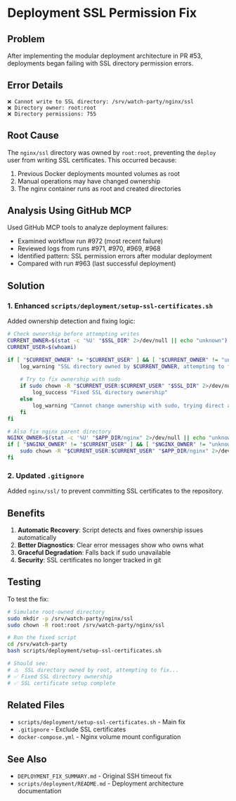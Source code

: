 # Deployment SSL Permission Fix

## Problem
After implementing the modular deployment architecture in PR #53, deployments began failing with SSL directory permission errors.

## Error Details
```
❌ Cannot write to SSL directory: /srv/watch-party/nginx/ssl
❌ Directory owner: root:root
❌ Directory permissions: 755
```

## Root Cause
The `nginx/ssl` directory was owned by `root:root`, preventing the `deploy` user from writing SSL certificates. This occurred because:
1. Previous Docker deployments mounted volumes as root
2. Manual operations may have changed ownership
3. The nginx container runs as root and created directories

## Analysis Using GitHub MCP

Used GitHub MCP tools to analyze deployment failures:
- Examined workflow run #972 (most recent failure)
- Reviewed logs from runs #971, #970, #969, #968
- Identified pattern: SSL permission errors after modular deployment
- Compared with run #963 (last successful deployment)

## Solution

### 1. Enhanced `scripts/deployment/setup-ssl-certificates.sh`

Added ownership detection and fixing logic:
```bash
# Check ownership before attempting writes
CURRENT_OWNER=$(stat -c '%U' "$SSL_DIR" 2>/dev/null || echo "unknown")
CURRENT_USER=$(whoami)

if [ "$CURRENT_OWNER" != "$CURRENT_USER" ] && [ "$CURRENT_OWNER" != "unknown" ]; then
    log_warning "SSL directory owned by $CURRENT_OWNER, attempting to fix..."
    
    # Try to fix ownership with sudo
    if sudo chown -R "$CURRENT_USER:$CURRENT_USER" "$SSL_DIR" 2>/dev/null; then
        log_success "Fixed SSL directory ownership"
    else
        log_warning "Cannot change ownership with sudo, trying direct access..."
    fi
fi

# Also fix nginx parent directory
NGINX_OWNER=$(stat -c '%U' "$APP_DIR/nginx" 2>/dev/null || echo "unknown")
if [ "$NGINX_OWNER" != "$CURRENT_USER" ] && [ "$NGINX_OWNER" != "unknown" ]; then
    sudo chown -R "$CURRENT_USER:$CURRENT_USER" "$APP_DIR/nginx" 2>/dev/null
fi
```

### 2. Updated `.gitignore`
Added `nginx/ssl/` to prevent committing SSL certificates to the repository.

## Benefits

1. **Automatic Recovery**: Script detects and fixes ownership issues automatically
2. **Better Diagnostics**: Clear error messages show who owns what
3. **Graceful Degradation**: Falls back if sudo unavailable
4. **Security**: SSL certificates no longer tracked in git

## Testing

To test the fix:
```bash
# Simulate root-owned directory
sudo mkdir -p /srv/watch-party/nginx/ssl
sudo chown -R root:root /srv/watch-party/nginx/ssl

# Run the fixed script
cd /srv/watch-party
bash scripts/deployment/setup-ssl-certificates.sh

# Should see:
# ⚠️  SSL directory owned by root, attempting to fix...
# ✅ Fixed SSL directory ownership
# ✅ SSL certificate setup complete
```

## Related Files
- `scripts/deployment/setup-ssl-certificates.sh` - Main fix
- `.gitignore` - Exclude SSL certificates
- `docker-compose.yml` - Nginx volume mount configuration

## See Also
- `DEPLOYMENT_FIX_SUMMARY.md` - Original SSH timeout fix
- `scripts/deployment/README.md` - Deployment architecture documentation
